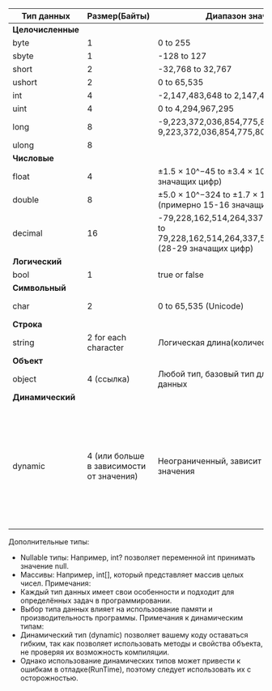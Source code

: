 
| Тип данных        | Размер(Байты)                            | Диапазон значений                                                                                       | Примечания                                                                                                                |
| ----------------- | ---------------------------------------- | ------------------------------------------------------------------------------------------------------- | ------------------------------------------------------------------------------------------------------------------------- |
| **Целочисленные** |                                          |                                                                                                         |                                                                                                                           |
| byte              | 1                                        | 0 to 255                                                                                                | Беззнаковый                                                                                                               |
| sbyte             | 1                                        | -128 to 127                                                                                             | Знаковый                                                                                                                  |
| short             | 2                                        | -32,768 to 32,767                                                                                       | Знаковый                                                                                                                  |
| ushort            | 2                                        | 0 to 65,535                                                                                             | Беззнаковый                                                                                                               |
| int               | 4                                        | -2,147,483,648 to 2,147,483,647                                                                         | Знаковый                                                                                                                  |
| uint              | 4                                        | 0 to 4,294,967,295                                                                                      | Беззнаковый                                                                                                               |
| long              | 8                                        | -9,223,372,036,854,775,808 to 9,223,372,036,854,775,807                                                 | Знаковый                                                                                                                  |
| ulong             | 8                                        |                                                                                                         |                                                                                                                           |
| **Числовые**      |                                          |                                                                                                         |                                                                                                                           |
| float             | 4                                        | ±1.5 × 10^−45 to ±3.4 × 10^38 (примерно 7 значащих цифр)                                                | Плавающая точка                                                                                                           |
| double            | 8                                        | ±5.0 × 10^−324 to ±1.7 × 10^308 (примерно 15-16 значащих цифр)                                          | Плавающая точка                                                                                                           |
| decimal           | 16                                       | -79,228,162,514,264,337,593,543,950,335 to 79,228,162,514,264,337,593,543,950,335 (28-29 значащих цифр) | Высокая точность для финансовых расчетов                                                                                  |
| **Логический**    |                                          |                                                                                                         |                                                                                                                           |
| bool              | 1                                        | true or false                                                                                           | Логический тип                                                                                                            |
| **Символьный**    |                                          |                                                                                                         |                                                                                                                           |
| char              | 2                                        | 0 to 65,535 (Unicode)                                                                                   | Хранит символы                                                                                                            |
| **Строка**        |                                          |                                                                                                         |                                                                                                                           |
| string            | 2 for each character                     | Логическая длина(количество символов)                                                                   | Ссылочный тип для текстов                                                                                                 |
| **Объект**        |                                          |                                                                                                         |                                                                                                                           |
| object            | 4 (ссылка)                               | Любой тип, базовый тип для всех типов данных                                                            | Ссылочный тип                                                                                                             |
| **Динамический**  |                                          |                                                                                                         |                                                                                                                           |
| dynamic           | 4 (или больше в зависимости от значения) | Неограниченный, зависит от присвоенного значения                                                        | Тип определяется в момент выполнения. Можно использовать для взаимодействия с COM-объектами, динамическими языками и т.д. |

Дополнительные типы:
- Nullable типы: Например, int? позволяет переменной int принимать значение null.
- Массивы: Например, int[], который представляет массив целых чисел.
Примечания:
- Каждый тип данных имеет свои особенности и подходит для определённых задач в программировании.
- Выбор типа данных влияет на использование памяти и производительность программы.
Примечания к динамическим типам:
- Динамический тип (dynamic) позволяет вашему коду оставаться гибким, так как позволяет использовать методы и свойства объекта, не проверяя их возможность компиляции.
- Однако использование динамических типов может привести к ошибкам в отладке(RunTime), поэтому следует использовать их с осторожностью.
